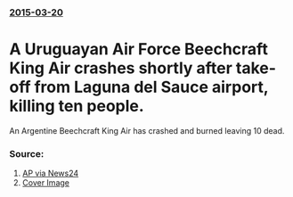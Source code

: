 ### [2015-03-20](/news/2015/03/20/index.md)

# A Uruguayan Air Force Beechcraft King Air crashes shortly after take-off from Laguna del Sauce airport, killing ten people. 

An Argentine Beechcraft King Air has crashed and burned leaving 10 dead.


### Source:

1. [AP via News24](http://www.news24.com/news24/World/News/Ten-dead-in-Uruguay-plane-crash-20150320)
1. [Cover Image](http://cdn.24.co.za/files/Cms/General/d/3029/4beda45865614bf79ac64e6095f48a5d.jpg)
